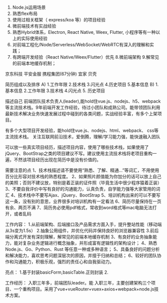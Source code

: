 1. Node.js运用场景
2. 熟悉flex布局
3. 使用过相关框架（ express/koa 等）的项目经验
4. 微前端技术有实战经验
5. 熟悉Hybrid体系，Electron, React Native, Weex, Flutter, 小程序等有一种以上的实际使用经验
6. 对前端工程化/Node/Serverless/WebSocket/WebRTC有深入的理解和实践；
7. 有跨端开发经验（React Native/Weex/Flutter）优先
8.微前端架构
9.解常见的前端本地缓存机制；






京东科技  平安金服 携程集团(67分钟) 宜家 贝壳



简历组成以及排序
A) 1.工作年限 2.技术栈 3.闪光点 4.历史项目 5.基本信息
B) 1.基本信息 2.工作年限 3.技术栈 4.闪光点 5. 历史项目

描述自己
  前端团队技术负责人(leader),能hold住vue.js、nodejs、h5、webpack等主流技术栈。9年前端开发工作经验，待过小团队和成熟公司。能带领团队利用最新技术解决业务快速发展过程中碰到的各类问题，实战经验丰富，有多个上架项目。

  有多个大型项目开发经验，能hold住vue.js、nodejs、html、webpack、 css等主流技术栈。
  关注互联网前沿技术，爱倒腾，理解/学习能力强，能快速融入团队

  可以放一些真实项目经历，描述项目内容，使用了哪些技术栈，如果使用了jQuery、BootStrap之类的项目建议不写。建议使用主流技术栈将老项目重构一遍，不然该项目经历出现在简历中是没有价值的。


  需要注意的点
  1、技术栈描述请不要使用“熟悉、了解、精通...”等词汇，不用使用百分比形容对技术栈的熟悉程度。
  2、如果照片颜值能为你加分的话可以放上自己的美照；否则不建议放，特别是着正装的证件照（毕竟生活中很少程序猿着正装）
  3、不要自我评价中写有良好的沟通能力，认真负责，自学能力强等大家管用的词汇
  4、技术栈中不要写Ajax、jQuery、BootStrap
  5、培训机构出来的可以不要写这一条，没有别的意思，业界很多对培训机构有一定看法
  6、简历尽量保持在一页有余、两页不满
  7、简历务必使用pdf格式，常收到word格式等mac电脑无法打开，或者乱码


  工作内容：
  1.从前端架构、后端接口及产品需求方面入手，提升整站性能（移动端从3s变为1.5s）
  2.抽象公用组件，并优化代码并保持良好的浏览器兼容性
  3.前后端分离式开发有深刻理解，解常见的前端本地缓存机制
  3、有良好的业务抽象能力，能对复杂业务逻辑进行概念抽象，并形成富有逻辑性的架构设计；
  4、熟悉 Node.js、Go、Python、Rust 等任意一种或多种语言；
  5、具备良好的问题分析和解决能力，喜欢思考问题深层次的原因，并擅于归纳和总结；
  6、较好的团队协作和沟通能力，积极乐观，强烈的责任心和自我驱动力。



  亮点：
  1.基于封装basicForm,basicTable.正则封装
  2.





工作经历：
入职三年多，前端团队leader。能
入职三年，主要创建架构三个项目、一个重构项目。采用了vue+vueRouter+vuex+axios+webpack+node.js技术方案。